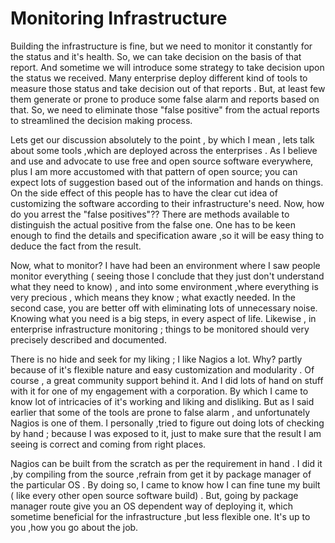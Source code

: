 # Monitoring Infrastructure
Building the infrastructure is fine, but we need to monitor it constantly for the status and it's health. So, we can take decision on the basis of that report. And sometime we will introduce some strategy to take decision upon the status we received. Many enterprise deploy different kind of tools to measure those status and take decision out of that reports . But, at least few them generate or prone to produce some false alarm and reports based on that. So, we need to eliminate those "false positive" from the actual reports to streamlined the decision making process.

Lets get our discussion absolutely to the point , by which I mean , lets talk about some tools ,which are deployed across the enterprises . As I believe and use and advocate to use free and open source software everywhere, plus I am more accustomed with that pattern of open source; you can expect lots of suggestion based out of the information and hands on things. On the side effect of this people has to have the clear cut idea of customizing the software according to their infrastructure's need. Now, how do you arrest the "false positives"?? There are methods available to distinguish the actual positive from the false one. One has to be keen enough to find the details and specification aware ,so it will be easy thing to deduce the fact from the result. 

Now, what to monitor? I have had been an environment where I saw people monitor everything ( seeing those I conclude that they just don't understand what they need to know) , and into some environment ,where everything is very precious , which means they know ; what exactly needed. In the second case, you are better off with eliminating lots of unnecessary noise. Knowing what you need is a big steps, in every aspect of life. Likewise , in enterprise infrastructure monitoring ; things to be monitored should very precisely described and documented.

There is no hide and seek for my liking ; I like Nagios a lot. Why? partly because of it's flexible nature and easy customization and modularity . Of course , a great community support behind it. And I did lots of hand on stuff with it for one of my engagement with a corporation. By which I came to know lot of intricacies of it's working and liking and disliking. But as I said earlier that some of the tools are prone to false alarm , and unfortunately Nagios is one of them. I personally ,tried to figure out doing lots of checking by hand ; because I was exposed to it, just to make sure that the result I am seeing is correct and coming from right places.

Nagios can be built from the scratch as per the requirement in hand . I did it ,by compiling from the source ,refrain from get it by package manager of the particular OS . By doing so,  I came to know how I can fine tune my built ( like every other open source software build) . But, going by package manager route give you an OS dependent way of deploying it, which sometime beneficial for the infrastructure ,but less flexible one. It's up to you ,how you go about the job.


